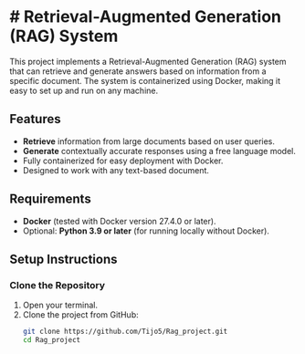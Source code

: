 # # Retrieval-Augmented Generation (RAG) System

This project implements a Retrieval-Augmented Generation (RAG) system that can retrieve and generate answers based on information from a specific document. The system is containerized using Docker, making it easy to set up and run on any machine.

## Features
- **Retrieve** information from large documents based on user queries.
- **Generate** contextually accurate responses using a free language model.
- Fully containerized for easy deployment with Docker.
- Designed to work with any text-based document.

## Requirements
- **Docker** (tested with Docker version 27.4.0 or later).
- Optional: **Python 3.9 or later** (for running locally without Docker).

## Setup Instructions

### Clone the Repository
1. Open your terminal.
2. Clone the project from GitHub:
   ```bash
   git clone https://github.com/Tijo5/Rag_project.git
   cd Rag_project
